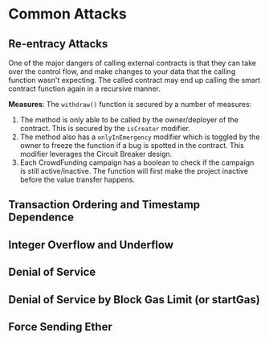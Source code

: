 # Common Attacks

## Re-entracy Attacks 
One of the major dangers of calling external contracts is that they can take over the control flow, and make changes to your data that the calling function wasn't expecting. The called contract may end up calling the smart contract function again in a recursive manner.

  **Measures**:
The `withdraw()` function is secured by a number of measures:
   1. The method is only able to be called by the owner/deployer of the contract. This is secured by the `isCreator` modifier.
   2. The method also has a `onlyInEmergency` modifier which is toggled by the owner to freeze the function if a bug is spotted in the contract. This modifier leverages the Circuit Breaker design.
   3. Each CrowdFunding campaign has a boolean to check if the campaign is still active/inactive. The function will first make the project inactive before the value transfer happens. 

## Transaction Ordering and Timestamp Dependence

## Integer Overflow and Underflow

## Denial of Service

## Denial of Service by Block Gas Limit (or startGas)

## Force Sending Ether

